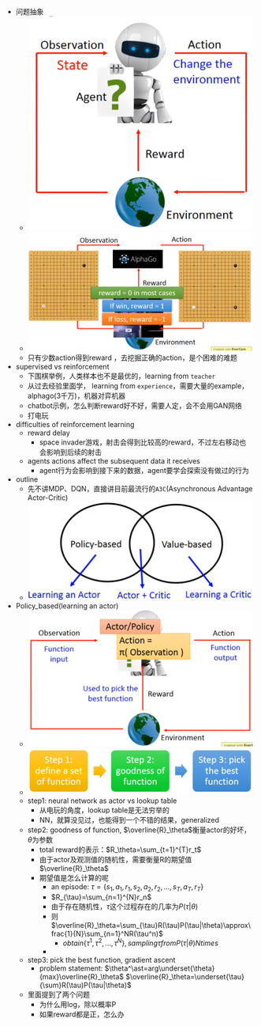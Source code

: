 - 问题抽象
  - ![问题抽象](lecture1/abstruct.png)
  - ![alphago示例](lecture1/alphago_example.png)
  - 只有少数action得到reward ，去挖掘正确的action，是个困难的难题
- supervised vs reinforcement
  - 下围棋举例，人类样本也不是最优的，learning from `teacher`
  - 从过去经验里面学， learning from `experience`，需要大量的example，alphago(3千万)，机器对弈机器
  - chatbot示例，怎么判断reward好不好，需要人定，会不会用GAN网络
  - 打电玩
- difficulties of reinforcement learning
  -  reward delay
     -  space invader游戏，射击会得到比较高的reward，不过左右移动也会影响到后续的射击
  -  agents actions affect the subsequent data it receives
     -  agent行为会影响到接下来的数据，agent要学会探索没有做过的行为
-  outline
   -  先不讲MDP、DQN，直接讲目前最流行的`A3C`(Asynchronous Advantage Actor-Critic)
   -  ![a3c说明](lecture1/A3C.png)
-  Policy_based(learning an actor)
   -  ![learning action $\pi$](lecture1/learning_an_actor.png)
   -  ![action steps](lecture1/action_steps.png)
   -  step1: neural network as actor vs lookup table
      -  从电玩的角度，lookup table是无法穷举的
      -  NN，就算没见过，也能得到一个不错的结果，generalized
   -  step2: goodness of function, $\overline{R}_\theta$衡量actor的好坏，$\theta$为参数
      -  total reward的表示：$R_\theta=\sum_{t=1}^{T}r_t$
      -  由于actor及观测值的随机性，需要衡量R的期望值$\overline{R}_\theta$
      -  期望值是怎么计算的呢
         -  an episode: $\tau=\lbrace s_1,a_1,r_1,s_2,a_2,r_2,...,s_T,a_T,r_T \rbrace$
         -  $R_{\tau}=\sum_{n=1}^{N}r_n$
         -  由于存在随机性，$\tau$这个过程存在的几率为$P(\tau|\theta)$
         -  则$\overline{R}_\theta=\sum_{\tau}R(\tau)P(\tau|\theta)\approx\frac{1}{N}\sum_{n=1}^NR(\tau^n)$
            -  $obtain \lbrace \tau^1,\tau^2,...,\tau^N \rbrace, sampling \tau from P(\tau|\theta) N times$
         -  
   -  step3: pick the best function, gradient ascent
      -  problem statement: $\theta^\ast=arg\underset{\theta}{max}\overline{R}_\theta$ $\overline{R}_\theta=\underset{\tau}{\sum}R(\tau)P(\tau|\theta)$
   -  里面提到了两个问题
      -  为什么用log，除以概率P
      -  如果reward都是正，怎么办